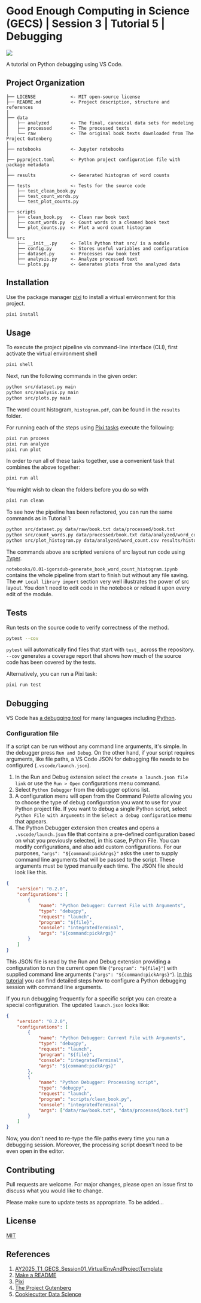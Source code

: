 # Good Enough Computing in Science (GECS) | Session 3 | Tutorial 5 | Debugging

<a target="_blank" href="https://cookiecutter-data-science.drivendata.org/">
    <img src="https://img.shields.io/badge/CCDS-Project%20template-328F97?logo=cookiecutter" />
</a>

A tutorial on Python debugging using VS Code.

## Project Organization

```text
├── LICENSE             <- MIT open-source license
├── README.md           <- Project description, structure and references
│
├── data                
│   ├── analyzed        <- The final, canonical data sets for modeling
│   ├── processed       <- The processed texts
│   └── raw             <- The original book texts downloaded from The Project Gutenberg
│
├── notebooks           <- Jupyter notebooks
│
├── pyproject.toml      <- Python project configuration file with package metadata
│
├── results             <- Generated histogram of word counts
│
├── tests               <- Tests for the source code
│   ├── test_clean_book.py
│   ├── test_count_words.py
│   └── test_plot_counts.py
│
├── scripts
│   ├── clean_book.py   <- Clean raw book text
│   ├── count_words.py  <- Count words in a cleaned book text
│   └── plot_counts.py  <- Plot a word count histogram
│
└── src
    ├── __init__.py     <- Tells Python that src/ is a module
    ├── config.py       <- Stores useful variables and configuration
    ├── dataset.py      <- Processes raw book text
    ├── analysis.py     <- Analyze processed text
    └── plots.py        <- Generates plots from the analyzed data
```

## Installation

Use the package manager [pixi](https://pixi.sh) to install a virtual environment for this project.

```bash
pixi install
```

## Usage

To execute the project pipeline via command-line interface (CLI), first activate the virtual environment shell

```bash
pixi shell
```

Next, run the following commands in the given order:

```bash
python src/dataset.py main
python src/analysis.py main
python src/plots.py main
```

The word count histogram, `histogram.pdf`, can be found in the `results` folder.

For running each of the steps using [Pixi tasks](https://pixi.sh/latest/workspace/advanced_tasks) execute the following:

```bash
pixi run process
pixi run analyze
pixi run plot
```

In order to run all of these tasks together, use a convenient task that combines the above together:

```bash
pixi run all
```

You might wish to clean the folders before you do so with

```bash
pixi run clean
```

To see how the pipeline has been refactored, you can run the same commands as in Tutorial 1:

```bash
python src/dataset.py data/raw/book.txt data/processed/book.txt
python src/count_words.py data/processed/book.txt data/analyzed/word_count.csv
python src/plot_histogram.py data/analyzed/word_count.csv results/histogram.pdf
```

The commands above are scripted versions of src layout run code using [Typer](https://typer.tiangolo.com/).

`notebooks/0.01-igorsdub-generate_book_word_count_histogram.ipynb` contains the whole pipeline from start to finish but without any file saving. The `## Local library import` section very well illustrates the power of src layout. You don't need to edit code in the notebook or reload it upon every edit of the module.

## Tests

Run tests on the source code to verify correctness of the method.

```bash
pytest --cov
```

`pytest` will automatically find files that start with `test_` across the repository. `--cov` generates a coverage report that shows how much of the source code has been covered by the tests.

Alternatively, you can run a Pixi task:

```bash
pixi run test
```

## Debugging

VS Code has [a debugging tool](https://code.visualstudio.com/docs/debugtest/debugging) for many languages including [Python](https://code.visualstudio.com/docs/python/debugging).

### Configuration file

If a script can be run without any command line arguments, it's simple. In the debugger press `Run and Debug`. On the other hand, if your script requires arguments, like file paths, a VS Code JSON for debugging file needs to be configured (`.vscode/launch.json`).

1. In the Run and Debug extension select the `create a launch.json file link` or use the `Run > Open` configurations menu command.
2. Select `Python Debugger` from the debugger options list.
3. A configuration menu will open from the Command Palette allowing you to choose the type of debug configuration you want to use for your Python project file. If you want to debug a single Python script, select `Python File with Arguments` in the `Select a debug configuration` menu that appears.
4. The Python Debugger extension then creates and opens a `.vscode/launch.json` file that contains a pre-defined configuration based on what you previously selected, in this case, Python File. You can modify configurations, and also add custom configurations. For our purposes, `"args": "${command:pickArgs}"` asks the user to supply command line arguments that will be passed to the script. These arguments must be typed manually each time. The JSON file should look like this.

```json
{
    "version": "0.2.0",
    "configurations": [
        {
            "name": "Python Debugger: Current File with Arguments",
            "type": "debugpy",
            "request": "launch",
            "program": "${file}",
            "console": "integratedTerminal",
            "args": "${command:pickArgs}"
        }
    ]
}
```

This JSON file is read by the Run and Debug extension providing a configuration to run the current open file (`"program": "${file}"`) with supplied command line arguments (`"args": "${command:pickArgs}"`). [In this tutorial](https://code.visualstudio.com/docs/python/debugging#_initialize-configurations) you can find detailed steps how to configure a Python debugging session with command line arguments.

If you run debugging frequently for a specific script you can create a special configuration. The updated `launch.json` looks like:

```json
{
    "version": "0.2.0",
    "configurations": [
        {
            "name": "Python Debugger: Current File with Arguments",
            "type": "debugpy",
            "request": "launch",
            "program": "${file}",
            "console": "integratedTerminal",
            "args": "${command:pickArgs}"
        },
        {
            "name": "Python Debugger: Processing script",
            "type": "debugpy",
            "request": "launch",
            "program": "scripts/clean_book.py",
            "console": "integratedTerminal",
            "args": ["data/raw/book.txt", "data/processed/book.txt"]
        }
    ]
}
```

Now, you don't need to re-type the file paths every time you run a debugging session. Moreover, the processing script doesn't need to be even open in the editor.

## Contributing

Pull requests are welcome. For major changes, please open an issue first
to discuss what you would like to change.

Please make sure to update tests as appropriate. To be added...

## License

[MIT](https://choosealicense.com/licenses/mit/)

## References

1. [AY2025_T1_GECS_Session01_VirtualEnvAndProjectTemplate](https://docs.google.com/presentation/d/1ibLj6rD1ChZBS5Bze_0ej7ZD4ASjWr5mLCBI7scfi48/edit?usp=sharing)
2. [Make a README](https://www.makeareadme.com/)
3. [Pixi](https://pixi.sh)
4. [The Project Gutenberg](https://www.gutenberg.org/)
5. [Cookiecutter Data Science](https://cookiecutter-data-science.drivendata.org/)
